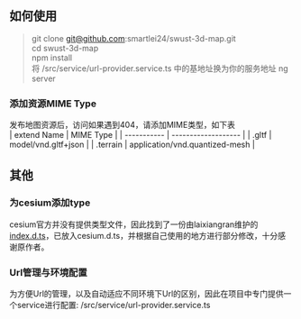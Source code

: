 ## 如何使用  
> git clone git@github.com:smartlei24/swust-3d-map.git   
> cd swust-3d-map  
> npm install  
> 将 /src/service/url-provider.service.ts 中的基地址换为你的服务地址
> ng server

### 添加资源MIME Type
  发布地图资源后，访问如果遇到404，请添加MIME类型，如下表  
| extend Name | MIME Type |
| ----------- | ------------------- |
| .gltf       | model/vnd.gltf+json |
| .terrain    | application/vnd.quantized-mesh |

## 其他
### 为cesium添加type  
  cesium官方并没有提供类型文件，因此找到了一份由laixiangran维护的[index.d.ts](https://github.com/laixiangran/cesium-typings)，已放入cesium.d.ts，并根据自己使用的地方进行部分修改，十分感谢原作者。

### Url管理与环境配置
  为方便Url的管理，以及自动适应不同环境下Url的区别，因此在项目中专门提供一个service进行配置: /src/service/url-provider.service.ts  
